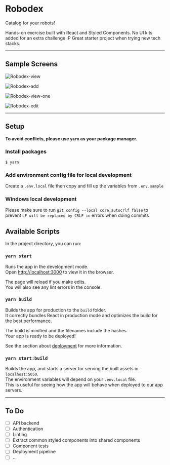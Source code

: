 # Robodex

Catalog for your robots!

Hands-on exercise built with React and Styled Components. No UI kits added for an extra challenge :P Great starter project when trying new tech stacks.

---

## Sample Screens

![Robodex-view](https://ibb.co/f1nLnhq)

![Robodex-add](https://ibb.co/VWmTfmD)

![Robodex-view-one](https://ibb.co/wgmYkb6)

![Robodex-edit](https://ibb.co/vsSxjc6)

---

## Setup

**To avoid conflicts, please use `yarn` as your package manager.**

### Install packages

```console
$ yarn
```

### Add environment config file for local development

Create a `.env.local` file then copy and fill up the variables from `.env.sample`

### Windows local development

Please make sure to run `git config --local core.autocrlf false` to prevent `LF will be replaced by CRLF in` errors when doing commits

## Available Scripts

In the project directory, you can run:

### `yarn start`

Runs the app in the development mode.\
Open [http://localhost:3000](http://localhost:3000) to view it in the browser.

The page will reload if you make edits.\
You will also see any lint errors in the console.

### `yarn build`

Builds the app for production to the `build` folder.\
It correctly bundles React in production mode and optimizes the build for the best performance.

The build is minified and the filenames include the hashes.\
Your app is ready to be deployed!

See the section about [deployment](https://facebook.github.io/create-react-app/docs/deployment) for more information.

### `yarn start:build`

Builds the app, and starts a server for serving the built assets in `localhost:5050`.\
The environment variables will depend on your `.env.local` file.\
This is useful for seeing how the app will behave when deployed to our app servers.

---

## To Do

- [ ] API backend
- [ ] Authentication
- [ ] Linting
- [ ] Extract common styled components into shared components
- [ ] Component tests
- [ ] Deployment pipeline
- [ ] ...
